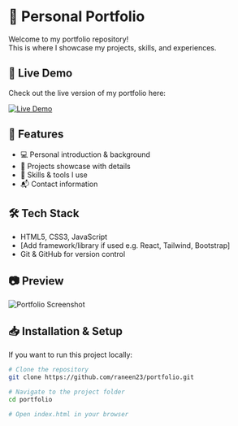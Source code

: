 # 🌸 Personal Portfolio

Welcome to my portfolio repository!  
This is where I showcase my projects, skills, and experiences.  

## 🚀 Live Demo
Check out the live version of my portfolio here:  

[![Live Demo](https://img.shields.io/badge/Live%20Demo-Click%20Here-pink?style=for-the-badge&logo=vercel)](https://raneen23.github.io/portfolio/)

## 📌 Features
- 💻 Personal introduction & background  
- 📂 Projects showcase with details  
- 📝 Skills & tools I use  
- 📬 Contact information  

## 🛠️ Tech Stack
- HTML5, CSS3, JavaScript  
- [Add framework/library if used e.g. React, Tailwind, Bootstrap]  
- Git & GitHub for version control  

## 📷 Preview
![Portfolio Screenshot](preview.png) <!-- replace with actual screenshot path -->

## 📥 Installation & Setup
If you want to run this project locally:  
```bash
# Clone the repository
git clone https://github.com/raneen23/portfolio.git

# Navigate to the project folder
cd portfolio

# Open index.html in your browser

